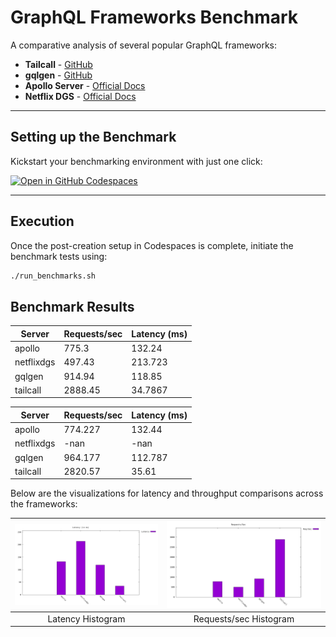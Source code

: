 
# GraphQL Frameworks Benchmark

A comparative analysis of several popular GraphQL frameworks:

- **Tailcall** - [GitHub](https://github.com/tailcallhq/tailcall)
- **gqlgen** - [GitHub](https://github.com/99designs/gqlgen)
- **Apollo Server** - [Official Docs](https://www.apollographql.com/docs/apollo-server/)
- **Netflix DGS** - [Official Docs](https://netflix.github.io/dgs/)
---
## Setting up the Benchmark

Kickstart your benchmarking environment with just one click:

[![Open in GitHub Codespaces](https://github.com/codespaces/badge.svg)](https://codespaces.new/tailcallhq/graphql-benchmarks)

---

## Execution

Once the post-creation setup in Codespaces is complete, initiate the benchmark tests using:

```bash
./run_benchmarks.sh
```

## Benchmark Results
<!-- PERFORMANCE_RESULTS_START -->
| Server | Requests/sec | Latency (ms) |
|--------|--------------|--------------|
| apollo | 775.3 | 132.24 |
| netflixdgs | 497.43 | 213.723 |
| gqlgen | 914.94 | 118.85 |
| tailcall | 2888.45 | 34.7867 |
<!-- PERFORMANCE_RESULTS_END -->

| Server | Requests/sec | Latency (ms) |
|--------|--------------|--------------|
| apollo | 774.227 | 132.44 |
| netflixdgs | -nan | -nan |
| gqlgen | 964.177 | 112.787 |
| tailcall | 2820.57 | 35.61 |
<!-- PERFORMANCE_RESULTS_END -->

Below are the visualizations for latency and throughput comparisons across the frameworks:

| ![Latency Histogram](assets/latency_histogram.png) | ![Requests/sec Histogram](assets/req_sec_histogram.png) |
|:--------------------------------------------:|:------------------------------------------------:|
|                 Latency Histogram             |              Requests/sec Histogram              |


